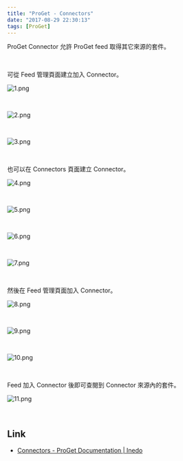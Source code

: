 ```yaml
---
title: "ProGet - Connectors"
date: "2017-08-29 22:30:13"
tags: [ProGet]
---
```



ProGet Connector 允許 ProGet feed 取得其它來源的套件。  

<!-- More -->

<br/>


可從 Feed 管理頁面建立加入 Connector。  

![1.png](1.png)

<br/>


![2.png](2.png)

<br/>


![3.png](3.png)

<br/>


也可以在 Connectors 頁面建立 Connector。  

![4.png](4.png)

<br/>


![5.png](5.png)

<br/>


![6.png](6.png)

<br/>


![7.png](7.png)

<br/>


然後在 Feed 管理頁面加入 Connector。  

![8.png](8.png)

<br/>


![9.png](9.png)

<br/>


![10.png](10.png)

<br/>


Feed 加入 Connector 後即可查閱到 Connector 來源內的套件。  

![11.png](11.png)

<br/>


Link
----
* [Connectors - ProGet Documentation | Inedo](http://inedo.com/support/documentation/proget/core-concepts/connectors)
